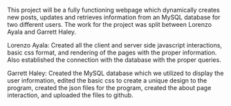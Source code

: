 This project will be a fully functioning webpage which dynamically creates new posts, updates and retrieves information from an MySQL database for two different users.
The work for the project was split between Lorenzo Ayala and Garrett Haley.

Lorenzo Ayala: Created all the client and server side javascript interactions, basic css format, and rendering of the pages with the proper information. Also established the connection with the database with the proper queries. 

Garrett Haley: Created the MySQL database which we utilized to display the user information, edited the basic css to create a unique design to the program, created the json files for the program, created the about page interaction, and uploaded the files to github. 
